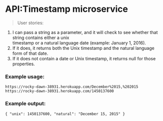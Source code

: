 # API:Timestamp microservice

> User stories:  
1) I can pass a string as a parameter, and it will check to see whether that string contains either a unix  
   timestamp or a natural language date (example: January 1, 2016).  
2) If it does, it returns both the Unix timestamp and the natural language form of that date.  
3) If it does not contain a date or Unix timestamp, it returns null for those properties.  
### Example usage:

`https://rocky-dawn-38931.herokuapp.com/December%2015,%202015`  
`https://rocky-dawn-38931.herokuapp.com/1450137600`

### Example output:

`{ "unix": 1450137600, "natural": "December 15, 2015" }`</div>
